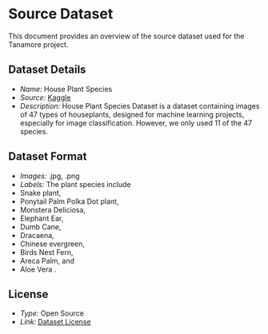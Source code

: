 # Source Dataset

This document provides an overview of the source dataset used for the Tanamore project.

## Dataset Details
- *Name:* House Plant Species
- *Source:* [Kaggle](https://www.kaggle.com/datasets/kacpergregorowicz/house-plant-species) 
- *Description:* House Plant Species Dataset is a dataset containing images of 47 types of houseplants, designed for machine learning projects, especially for image classification. However, we only used 11 of the 47 species.

## Dataset Format
- *Images:* .jpg, .png
- *Labels:* The plant species include
- Snake plant,
- Ponytail Palm Polka Dot plant,
- Monstera Deliciosa,
- Elephant Ear,
- Dumb Cane,
- Dracaena,
- Chinese evergreen,
- Birds Nest Fern,
- Areca Palm, and
- Aloe Vera  .

## License
- *Type:* Open Source
- *Link:* [Dataset License](https://creativecommons.org/licenses/by-nc-sa/4.0/)
